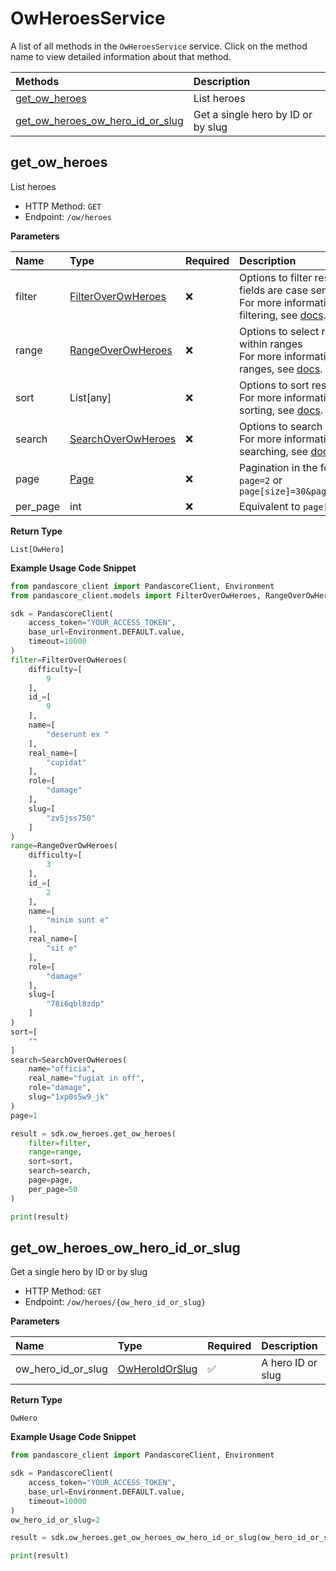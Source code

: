 # OwHeroesService

A list of all methods in the `OwHeroesService` service. Click on the method name to view detailed information about that method.

| Methods                                                               | Description                        |
| :-------------------------------------------------------------------- | :--------------------------------- |
| [get_ow_heroes](#get_ow_heroes)                                       | List heroes                        |
| [get_ow_heroes_ow_hero_id_or_slug](#get_ow_heroes_ow_hero_id_or_slug) | Get a single hero by ID or by slug |

## get_ow_heroes

List heroes

- HTTP Method: `GET`
- Endpoint: `/ow/heroes`

**Parameters**

| Name     | Type                                                  | Required | Description                                                                                                                                         |
| :------- | :---------------------------------------------------- | :------- | :-------------------------------------------------------------------------------------------------------------------------------------------------- |
| filter   | [FilterOverOwHeroes](../models/FilterOverOwHeroes.md) | ❌       | Options to filter results. String fields are case sensitive <br/>For more information on filtering, see [docs](/docs/filtering-and-sorting#filter). |
| range    | [RangeOverOwHeroes](../models/RangeOverOwHeroes.md)   | ❌       | Options to select results within ranges <br/>For more information on ranges, see [docs](/docs/filtering-and-sorting#range).                         |
| sort     | List[any]                                             | ❌       | Options to sort results <br/>For more information on sorting, see [docs](/docs/filtering-and-sorting#sort).                                         |
| search   | [SearchOverOwHeroes](../models/SearchOverOwHeroes.md) | ❌       | Options to search results <br/>For more information on searching, see [docs](/docs/filtering-and-sorting#search).                                   |
| page     | [Page](../models/Page.md)                             | ❌       | Pagination in the form of `page=2` or `page[size]=30&page[number]=2`                                                                                |
| per_page | int                                                   | ❌       | Equivalent to `page[size]`                                                                                                                          |

**Return Type**

`List[OwHero]`

**Example Usage Code Snippet**

```python
from pandascore_client import PandascoreClient, Environment
from pandascore_client.models import FilterOverOwHeroes, RangeOverOwHeroes, SearchOverOwHeroes

sdk = PandascoreClient(
    access_token="YOUR_ACCESS_TOKEN",
    base_url=Environment.DEFAULT.value,
    timeout=10000
)
filter=FilterOverOwHeroes(
    difficulty=[
        9
    ],
    id_=[
        9
    ],
    name=[
        "deserunt ex "
    ],
    real_name=[
        "cupidat"
    ],
    role=[
        "damage"
    ],
    slug=[
        "zv5jss750"
    ]
)
range=RangeOverOwHeroes(
    difficulty=[
        3
    ],
    id_=[
        2
    ],
    name=[
        "minim sunt e"
    ],
    real_name=[
        "sit e"
    ],
    role=[
        "damage"
    ],
    slug=[
        "78i6qbl8zdp"
    ]
)
sort=[
    ""
]
search=SearchOverOwHeroes(
    name="officia",
    real_name="fugiat in off",
    role="damage",
    slug="1xp0s5w9_jk"
)
page=1

result = sdk.ow_heroes.get_ow_heroes(
    filter=filter,
    range=range,
    sort=sort,
    search=search,
    page=page,
    per_page=50
)

print(result)
```

## get_ow_heroes_ow_hero_id_or_slug

Get a single hero by ID or by slug

- HTTP Method: `GET`
- Endpoint: `/ow/heroes/{ow_hero_id_or_slug}`

**Parameters**

| Name               | Type                                          | Required | Description       |
| :----------------- | :-------------------------------------------- | :------- | :---------------- |
| ow_hero_id_or_slug | [OwHeroIdOrSlug](../models/OwHeroIdOrSlug.md) | ✅       | A hero ID or slug |

**Return Type**

`OwHero`

**Example Usage Code Snippet**

```python
from pandascore_client import PandascoreClient, Environment

sdk = PandascoreClient(
    access_token="YOUR_ACCESS_TOKEN",
    base_url=Environment.DEFAULT.value,
    timeout=10000
)
ow_hero_id_or_slug=2

result = sdk.ow_heroes.get_ow_heroes_ow_hero_id_or_slug(ow_hero_id_or_slug=ow_hero_id_or_slug)

print(result)
```

<!-- This file was generated by liblab | https://liblab.com/ -->
